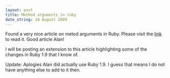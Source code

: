 ```yaml
--- 
layout: post
title: Method arguments in ruby
date_string: 18 August 2009
---
```


Found a very nice article on metod arguments in Ruby. Please visit the <a href="http://www.skorks.com/2009/08/method-arguments-in-ruby/">link</a> to read it. Good article Alan!

I will be posting an extension to this article highlighting some of the changes in Ruby 1.9 that I know of.

Update: Aplogies Alan did actually use Ruby 1.9. I guess that means I do not have anything else to add to it then.
